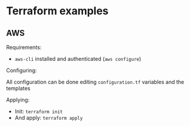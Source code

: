 # Terraform examples

## AWS

Requirements:
* `aws-cli` installed and authenticated (`aws configure`)

Configuring:

All configuration can be done editing `configuration.tf` variables and the templates

Applying:
* Init: `terraform init`
* And apply: `terraform apply`
